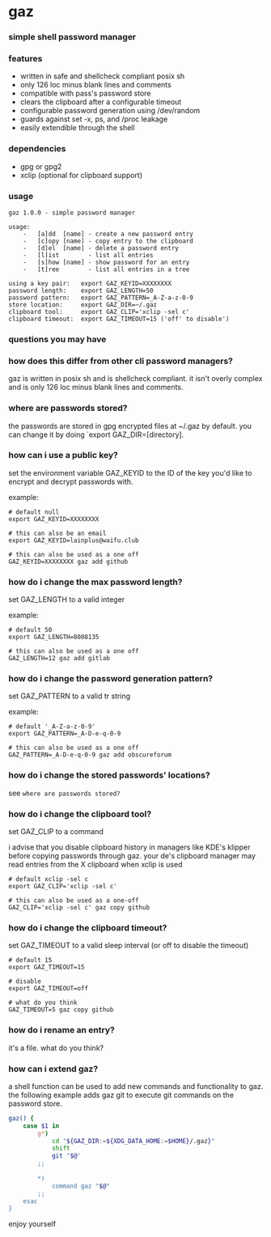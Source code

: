 # gaz
### simple shell password manager

### features

- written in safe and shellcheck compliant posix sh
- only 126 loc minus blank lines and comments
- compatible with pass's password store
- clears the clipboard after a configurable timeout
- configurable password generation using /dev/random
- guards against set -x, ps, and /proc leakage
- easily extendible through the shell

### dependencies

- gpg or gpg2
- xclip (optional for clipboard support)

### usage

```
gaz 1.0.0 - simple password manager

usage:
	-	[a]dd  [name] - create a new password entry
	-	[c]opy [name] - copy entry to the clipboard
	-	[d]el  [name] - delete a password entry
	-	[l]ist		  - list all entries
	- 	[s]how [name] - show password for an entry
	-	[t]ree		  - list all entries in a tree

using a key pair:	export GAZ_KEYID=XXXXXXXX
password length:	export GAZ_LENGTH=50
password pattern:	export GAZ_PATTERN=_A-Z-a-z-0-9
store location:		export GAZ_DIR=~/.gaz
clipboard tool:		export GAZ_CLIP='xclip -sel c'
clipboard timeout:	export GAZ_TIMEOUT=15 ('off' to disable')
```

### questions you may have

### how does this differ from other cli password managers?
gaz is written in posix sh and is shellcheck compliant. it isn't overly complex and is only 126 loc minus blank lines and comments.

### where are passwords stored?
the passwords are stored in gpg encrypted files at ~/.gaz by default.
you can change it by doing `export GAZ_DIR=[directory].

### how can i use a public key?
set the environment variable GAZ_KEYID to the ID of the key you'd like to encrypt and decrypt passwords with.

example:

```
# default null
export GAZ_KEYID=XXXXXXXX

# this can also be an email
export GAZ_KEYID=lainplus@waifu.club

# this can also be used as a one off
GAZ_KEYID=XXXXXXXX gaz add github
```

### how do i change the max password length?
set GAZ_LENGTH to a valid integer

example:

```
# default 50
export GAZ_LENGTH=8008135

# this can also be used as a one off
GAZ_LENGTH=12 gaz add gitlab
```

### how do i change the password generation pattern?
set GAZ_PATTERN to a valid tr string

example:

```
# default '_A-Z-a-z-0-9'
export GAZ_PATTERN=_A-D-e-q-0-9

# this can also be used as a one off
GAZ_PATTERN=_A-D-e-q-0-9 gaz add obscureforum
```

### how do i change the stored passwords' locations?
see `where are passwords stored?`

### how do i change the clipboard tool?
set GAZ_CLIP to a command

i advise that you disable clipboard history in managers like KDE's klipper before copying passwords through gaz. your de's clipboard manager may read entries from the X clipboard when xclip is used

```
# default xclip -sel c
export GAZ_CLIP='xclip -sel c'

# this can also be used as a one-off
GAZ_CLIP='xclip -sel c' gaz copy github
```

### how do i change the clipboard timeout?
set GAZ_TIMEOUT to a valid sleep interval (or off to disable the timeout)

```
# default 15
export GAZ_TIMEOUT=15

# disable
export GAZ_TIMEOUT=off

# what do you think
GAZ_TIMEOUT=5 gaz copy github
```

### how do i rename an entry?
it's a file. what do you think?

### how can i extend gaz?
a shell function can be used to add new commands and functionality to gaz. the following example adds gaz git to execute git commands on the password store.

```sh
gaz() {
	case $1 in
		g*)
			cd "${GAZ_DIR:=${XDG_DATA_HOME:=$HOME}/.gaz}"
			shift
			git "$@'
		;;
		
		*)
			command gaz "$@"
		;;
	esac
}
```

enjoy yourself
